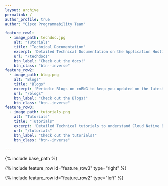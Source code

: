 ```yaml
---
layout: archive
permalink: /
author_profile: true
author: "Cisco Programmability Team"

feature_row1:
  - image_path: techdoc.jpg
    alt: "Tutorials"
    title: "Technical Documentation"
    excerpt: 'Detailed Technical Documentation on the Application Hosting Infrastructure of IOS-XR'
    url: "/techdocs"
    btn_label: "Check out the docs!"
    btn_class: "btn--inverse"
feature_row2:
  - image_path: blog.png
    alt: "Blogs"
    title: "Blogs"
    excerpt: 'Periodic Blogs on cnBNG to keep you updated on the latest tools, applications, events and architectural changes'
    url: "/blogs"
    btn_label: "Check out the Blogs!"
    btn_class: "btn--inverse"
feature_row3:
  - image_path: tutorials.png
    alt: "Tutorials"
    title: "Tutorials"
    excerpt: 'Detailed Technical tutorials to understand Cloud Native BNG concepts with all gotchas!'
    url: "/tutorials"
    btn_label: "Check out the tutorials!"
    btn_class: "btn--inverse"

---
```


{% include base_path %}

{% include feature_row id="feature_row3" type="right" %}

{% include feature_row id="feature_row2" type="left" %}
